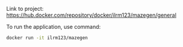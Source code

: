 Link to project: https://hub.docker.com/repository/docker/ilrm123/mazegen/general


To run the application, use command:

```bash
docker run -it ilrm123/mazegen
```
